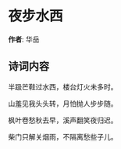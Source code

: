 # 夜步水西

**作者**: 华岳

## 诗词内容

半趿芒鞋过水西，楼台灯火未多时。

山羞见我头头转，月怕抛人步步随。

枫叶卷愁秋去早，溪声翻笑夜归迟。

柴门只解关烟雨，不隔离愁些子儿。

